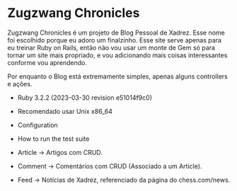 # Zugzwang Chronicles

Zugzwang Chronicles é um projeto de Blog Pessoal de Xadrez. Esse nome foi escolhido porque eu adoro um finalzinho. Esse site serve apenas para eu treinar Ruby on Rails, então não vou usar um monte de Gem só para tornar um site mais propriado, e vou adicionando mais coisas interessantes conforme vou aprendendo.

Por enquanto o Blog está extremamente simples, apenas alguns controllers e ações.

* Ruby 3.2.2 (2023-03-30 revision e51014f9c0)

* Recomendado usar Unix x86_64

* Configuration

* How to run the test suite

* Article   -> Artigos com CRUD.

* Comment   -> Comentários com CRUD (Associado a um Article).

* Feed  -> Notícias de Xadrez, referenciado da página do chess.com/news.
